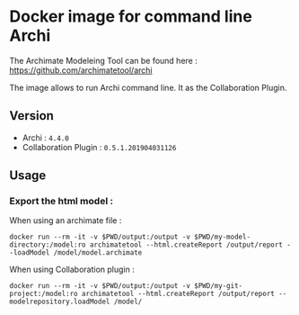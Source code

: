 # Docker image for command line Archi

The Archimate Modeleing Tool can be found here : https://github.com/archimatetool/archi

The image allows to run Archi command line. It as the Collaboration Plugin.


## Version

 - Archi : `4.4.0`
 - Collaboration Plugin : `0.5.1.201904031126`

## Usage

### Export the html model :

When using an archimate file :
```
docker run --rm -it -v $PWD/output:/output -v $PWD/my-model-directory:/model:ro archimatetool --html.createReport /output/report --loadModel /model/model.archimate
```

When using Collaboration plugin :
```
docker run --rm -it -v $PWD/output:/output -v $PWD/my-git-project:/model:ro archimatetool --html.createReport /output/report --modelrepository.loadModel /model/
```